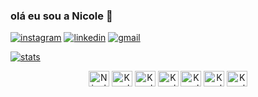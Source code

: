 ### olá eu sou a Nicole 💙

[![instagram](https://img.shields.io/badge/Instagram-E4405F?style=for-the-badge&logo=instagram&logoColor=white
)](https://www.instagram.com/nicole.valleg/)
[![linkedin](https://img.shields.io/badge/LinkedIn-0077B5?style=for-the-badge&logo=linkedin&logoColor=white)](www.linkedin.com/in/nicole-valle-gurgel-364160201)
[![gmail](https://img.shields.io/badge/Gmail-D14836?style=for-the-badge&logo=gmail&logoColor=white)](mailto:nicolevalegurgel22@gmail.com)

[![stats](https://github-readme-stats.vercel.app/api?username=NicoleValleGurgel&hide=prs&show_icons=true&rank_icon=github&bg_color=00000000&text_color=4c71f2&title_color=4c71f2&icon_color=7327b8&border_color=7327b8)](https://github.com/NicoleValleGurgel/github-readme-stats) 


<div align="center"> 
   <img alt="Nicole-vscode" height="25" width="33" src="https://cdn.jsdelivr.net/gh/devicons/devicon/icons/vscode/vscode-original.svg" />
   <img alt="Karol-git" height="25" width="33" src="https://cdn.jsdelivr.net/gh/devicons/devicon/icons/git/git-original.svg" />  
  <img alt="Karol-git" height="25" width="33" src="https://cdn.jsdelivr.net/gh/devicons/devicon@latest/icons/python/python-original.svg" />
  <img alt="Karol-git" height="25" width="33" src="https://cdn.jsdelivr.net/gh/devicons/devicon@latest/icons/html5/html5-original.svg" />
  <img alt="Karol-git" height="25" width="33" src="https://cdn.jsdelivr.net/gh/devicons/devicon@latest/icons/css3/css3-original.svg" />
  <img alt="Karol-git" height="25" width="33" src="https://cdn.jsdelivr.net/gh/devicons/devicon@latest/icons/sketch/sketch-original.svg" />
  <img alt="Karol-git" height="25" width="33" src="https://cdn.jsdelivr.net/gh/devicons/devicon@latest/icons/markdown/markdown-original.svg" />
</div><br/>


